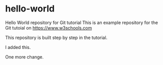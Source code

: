 # hello-world
Hello World repository for Git tutorial
This is an example repository for the Git tutoial on https://www.w3schools.com

This repository is built step by step in the tutorial.

I added this.

One more change.
